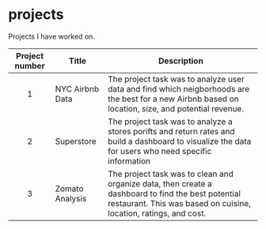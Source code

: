 # projects

Projects I have worked on.


| Project number | Title | Description |
| :-----------: | ----------- |----------- |
| 1 | NYC Airbnb Data| The project task was to analyze user data and find which neigborhoods are the best for a new Airbnb based on location, size, and potential revenue. |
| 2 | Superstore | The project task was to analyze a stores porifts and return rates and build a dashboard to visualize the data for users who need specific information |
| 3 | Zomato Analysis | The project task was to clean and organize data, then create a dashboard to find the best potential restaurant. This was based on cuisine, location, ratings, and cost. |
